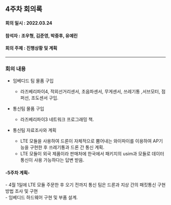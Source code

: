<h2>4주차 회의록</h2>
<h4>회의 일시 : 2022.03.24</h4>
<h4>참석자 : 조우형, 김준영, 박중후, 유예린</h4>
<h4>회의 주제 :  진행상황 및 계획 </h4>

----------------------------------------------------------
<h3>회의 내용</h3>

- 임베디드 팀 물품 구입
  - 라즈베리파이4, 적외선거리센서, 초음파센서, 무게센서, 쓰레기통 ,서브모터, 점퍼선, 조도센서 구입.

- 통신팀 물품 구입<br>
  - 라즈베리파이3 네트워크 프로그래밍 책.
  
- 통신팀 자료조사와 계획
  - LTE 모듈을 사용하여 드론이 자체적으로 뿜어내는 와이파이를 이용하여 AP기능을 구현한 후 쓰레기통과 드론 간 통신 계획.<br>
  - LTE 모듈이 외국 제품이라 판매처에 한국에서 패키지의 usim과 모듈로 데이터통신이 사용 가능하다는 답변 받음.<br>
 
 <h4>-5주차 계획-</h4>
  - 4월 1일에 LTE 모듈 주문한 후 오기 전까지 통신 팀은 드론과 지상 간의 패킷통신 구현 방법 조사 및 구현<br>
  - 임베디드 하드웨어 구현 및 부품 설계.<br>
